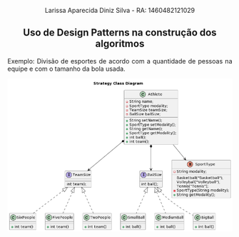 <p align="center">Larissa Aparecida Diniz Silva - RA: 1460482121029</p>

<h2 align="center">Uso de Design Patterns na construção dos algoritmos</h2>

<p align="justify">Exemplo: Divisão de esportes de acordo com a quantidade de pessoas na equipe e com o tamanho da bola usada.</p>

<div align="center">
<img src="Imagens/Diagrama.png" alt="Diagrama de classes ilustrando as relações entre as classes e as interfaces a partir do método Strategy, espécie de Design Pattern Behavioral.">
</div>
